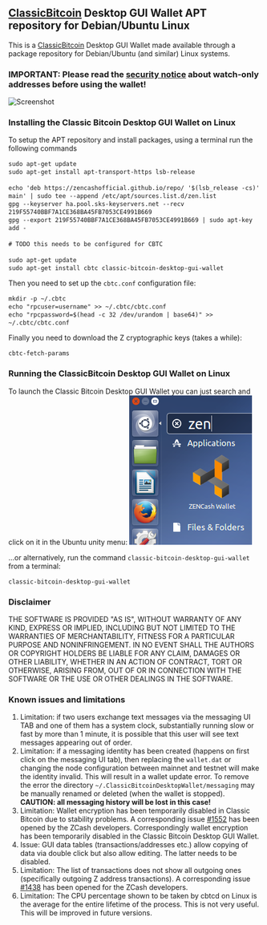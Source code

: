 ## [ClassicBitcoin](https://bitclassic.info/) Desktop GUI Wallet APT repository for Debian/Ubuntu Linux

This is a [ClassicBitcoin](https://bitclassic.info/) Desktop GUI Wallet made available through a package repository
for Debian/Ubuntu (and similar) Linux systems.

### IMPORTANT: Please read the [security notice](KnownSecurityIssues.md) about watch-only addresses before using the wallet!

![Screenshot](ClassicBitcoinWalletUbuntu.png "Main Window")

### Installing the Classic Bitcoin Desktop GUI Wallet on Linux

To setup the APT repository and install packages, using a terminal run the following commands
```
sudo apt-get update
sudo apt-get install apt-transport-https lsb-release

echo 'deb https://zencashofficial.github.io/repo/ '$(lsb_release -cs)' main' | sudo tee --append /etc/apt/sources.list.d/zen.list
gpg --keyserver ha.pool.sks-keyservers.net --recv 219F55740BBF7A1CE368BA45FB7053CE4991B669
gpg --export 219F55740BBF7A1CE368BA45FB7053CE4991B669 | sudo apt-key add -

# TODO this needs to be configured for CBTC

sudo apt-get update
sudo apt-get install cbtc classic-bitcoin-desktop-gui-wallet
```
Then you need to set up the `cbtc.conf` configuration file:
```
mkdir -p ~/.cbtc
echo "rpcuser=username" >> ~/.cbtc/cbtc.conf
echo "rpcpassword=$(head -c 32 /dev/urandom | base64)" >> ~/.cbtc/cbtc.conf
```

Finally you need to download the Z cryptographic keys (takes a while):
```
cbtc-fetch-params
```

### Running the ClassicBitcoin Desktop GUI Wallet on Linux

To launch the Classic Bitcoin Desktop GUI Wallet you can just search and click on it in the Ubuntu unity menu:
![UnityLauncher](ZENUnityLauncher.png "Classic Bitcoin Wallet launcher")

...or alternatively, run the command `classic-bitcoin-desktop-gui-wallet` from a terminal:
```
classic-bitcoin-desktop-gui-wallet
```

### Disclaimer

THE SOFTWARE IS PROVIDED "AS IS", WITHOUT WARRANTY OF ANY KIND, EXPRESS OR
IMPLIED, INCLUDING BUT NOT LIMITED TO THE WARRANTIES OF MERCHANTABILITY,
FITNESS FOR A PARTICULAR PURPOSE AND NONINFRINGEMENT. IN NO EVENT SHALL THE
AUTHORS OR COPYRIGHT HOLDERS BE LIABLE FOR ANY CLAIM, DAMAGES OR OTHER
LIABILITY, WHETHER IN AN ACTION OF CONTRACT, TORT OR OTHERWISE, ARISING FROM,
OUT OF OR IN CONNECTION WITH THE SOFTWARE OR THE USE OR OTHER DEALINGS IN THE
SOFTWARE.

### Known issues and limitations
1. Limitation: if two users exchange text messages via the messaging UI TAB and one of them has a system clock, substantially running slow or fast by more than 1 minute, it is possible that this user will see text messages appearing out of order.
1. Limitation: if a messaging identity has been created (happens on first click on the messaging UI tab), then replacing the `wallet.dat` or changing the node configuration between mainnet and testnet will make the identity invalid. This will result in a wallet update error. To remove the error the directory `~/.ClassicBitcoinDesktopWallet/messaging` may be manually renamed or deleted (when the wallet is stopped). **CAUTION: all messaging history will be lost in this case!**
1. Limitation: Wallet encryption has been temporarily disabled in Classic Bitcoin due to stability problems. A corresponding issue
[#1552](https://github.com/zcash/zcash/issues/1552) has been opened by the ZCash developers. Correspondingly
wallet encryption has been temporarily disabled in the Classic Bitcoin Desktop GUI Wallet.
1. Issue: GUI data tables (transactions/addresses etc.) allow copying of data via double click but also allow editing.
The latter needs to be disabled.
1. Limitation: The list of transactions does not show all outgoing ones (specifically outgoing Z address
transactions). A corresponding issue [#1438](https://github.com/zcash/zcash/issues/1438) has been opened
for the ZCash developers.
1. Limitation: The CPU percentage shown to be taken by cbtcd on Linux is the average for the entire lifetime
of the process. This is not very useful. This will be improved in future versions.
